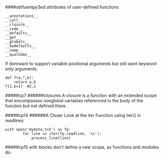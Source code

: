 ####obfluentpy3ed
attributes of user-defined functions
```
__annotations__
__call__
__closure__
__code__
__defaults__
__get__
__globals__
__kwdefaults__
__name__
__qualname__
```
If dontwant to support variable positional arguments but still want keyword-only arguments,
```
def f(a,*,b):
    return a,b
f(2,b=1)  #2,1
```
#####cp7
######closures
A closure is a function with an extended scope that encompasses nonglobal variables referenced in the body of the function but not defined there.

#####cp14
######A Closer Look at the iter Function
using iter() in readlines
```
with open('mydata.txt') as fp:
        for line in iter(fp.readline, '\n'):
            process_line(line)
```
#####cp15
with blocks don’t define a new scope, as functions and modules do.
